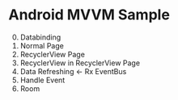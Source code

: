 # Android MVVM Sample
0. Databinding
1. Normal Page
2. RecyclerView Page
3. RecyclerView in RecyclerView Page
4. Data Refreshing <- Rx EventBus
5. Handle Event
6. Room
